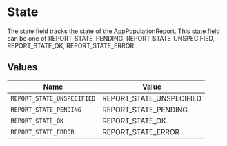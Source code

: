 # State

The state field tracks the state of the AppPopulationReport. This state field can be one of REPORT_STATE_PENDING, REPORT_STATE_UNSPECIFIED, REPORT_STATE_OK, REPORT_STATE_ERROR.


## Values

| Name                       | Value                      |
| -------------------------- | -------------------------- |
| `REPORT_STATE_UNSPECIFIED` | REPORT_STATE_UNSPECIFIED   |
| `REPORT_STATE_PENDING`     | REPORT_STATE_PENDING       |
| `REPORT_STATE_OK`          | REPORT_STATE_OK            |
| `REPORT_STATE_ERROR`       | REPORT_STATE_ERROR         |